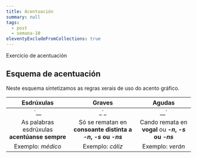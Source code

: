 ```yaml
---
title: Acentuación
summary: null
tags:
  - post
  - semana-10
eleventyExcludeFromCollections: true
---
```

Exercicio de acentuación

## Esquema de acentuación

Neste esquema sintetizamos as regras xerais de uso do acento gráfico.

Esdrúxulas | Graves | Agudas
:----------:|:--------:|:-------:
<e-tag color=2>´</e-tag><e-tag color=1>\_</e-tag><e-tag color=1>\_</e-tag> | <e-tag color=1>\_</e-tag><e-tag color=2>´</e-tag><e-tag color=1>\_</e-tag> | <e-tag color=1>\_</e-tag><e-tag color=1>\_</e-tag><e-tag color=2>´</e-tag>
As palabras esdrúxulas **acentúanse sempre** | Só se rematan en **consoante distinta a *-n*, *-s* ou *-ns*** | Cando remata en **vogal** ou ***-n*, *-s* ou *-ns***
Exemplo: *médico* | Exemplo: *cáliz* | Exemplo: *verán*